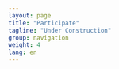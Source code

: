 ```yaml
---
layout: page
title: "Participate"
tagline: "Under Construction"
group: navigation
weight: 4
lang: en
---
```

